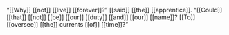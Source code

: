 “[[Why]] [[not]] [[live]] [[forever]]?” [[said]] [[the]] [[apprentice]]. “[[Could]] [[that]] [[not]] [[be]] [[our]] [[duty]] [[and]] [[our]] [[name]]? [[To]] [[oversee]] [[the]] currents [[of]] [[time]]?”